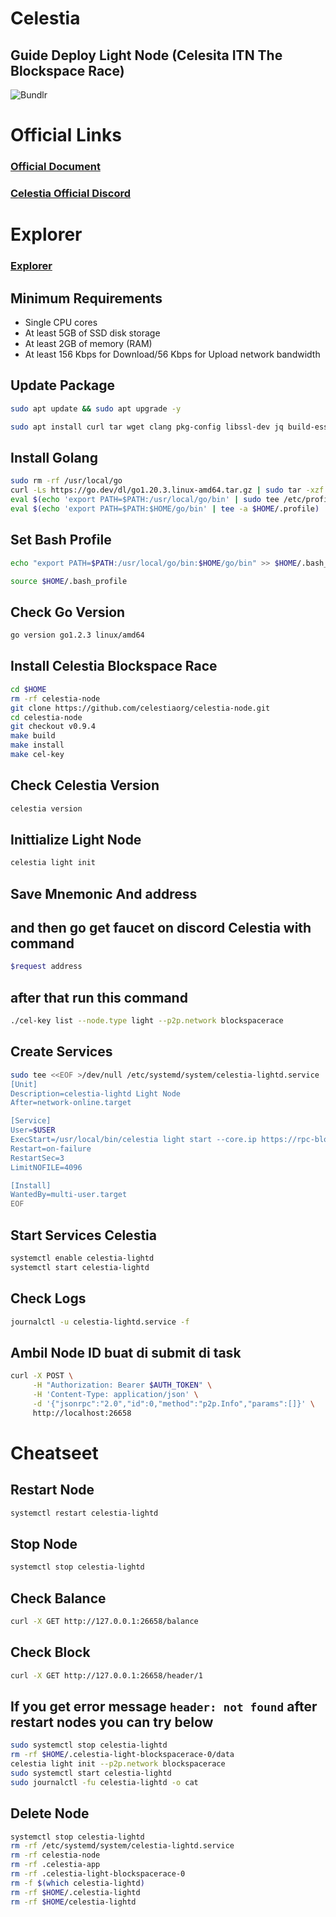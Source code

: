 # Celestia

## Guide Deploy Light Node (Celesita ITN The Blockspace Race)  


![Bundlr](https://docs.celestia.org/assets/images/blockspace_race-6e53d950ad39038465239aa7da236980.jpg)


# Official Links
### [Official Document](https://docs.celestia.org/nodes/blockspace-race/#phase-2-staging)
### [Celestia Official Discord](https://discord.gg/celestiacommunity)

# Explorer
### [Explorer](https://tiascan.com/light-nodes)

## Minimum Requirements 
- Single CPU cores
- At least 5GB of SSD disk storage
- At least 2GB of memory (RAM)
- At least 156 Kbps for Download/56 Kbps for Upload network bandwidth


## Update Package

```bash
sudo apt update && sudo apt upgrade -y

sudo apt install curl tar wget clang pkg-config libssl-dev jq build-essential git make ncdu -y
```

## Install Golang

```bash
sudo rm -rf /usr/local/go
curl -Ls https://go.dev/dl/go1.20.3.linux-amd64.tar.gz | sudo tar -xzf - -C /usr/local
eval $(echo 'export PATH=$PATH:/usr/local/go/bin' | sudo tee /etc/profile.d/golang.sh)
eval $(echo 'export PATH=$PATH:$HOME/go/bin' | tee -a $HOME/.profile)
```

## Set Bash Profile

```bash
echo "export PATH=$PATH:/usr/local/go/bin:$HOME/go/bin" >> $HOME/.bash_profile

source $HOME/.bash_profile

```

## Check Go Version

```bash
go version go1.2.3 linux/amd64
```

## Install Celestia Blockspace Race

```bash
cd $HOME
rm -rf celestia-node
git clone https://github.com/celestiaorg/celestia-node.git
cd celestia-node
git checkout v0.9.4
make build 
make install 
make cel-key
```

## Check Celestia Version

```bash
celestia version
```

## Inittialize Light Node

```bash
celestia light init
```

## Save Mnemonic And address
## and then go get faucet on discord Celestia with command
```bash
$request address
```

## after that run this command

```bash
./cel-key list --node.type light --p2p.network blockspacerace
```

## Create Services 

```bash
sudo tee <<EOF >/dev/null /etc/systemd/system/celestia-lightd.service
[Unit]
Description=celestia-lightd Light Node
After=network-online.target

[Service]
User=$USER
ExecStart=/usr/local/bin/celestia light start --core.ip https://rpc-blockspacerace.pops.one --core.rpc.port 26657 --core.grpc.port 9090 --keyring.accname my_celes_key --metrics.tls=false --metrics --metrics.endpoint otel.celestia.tools:4318 --gateway --gateway.addr localhost --gateway.port 26659 --p2p.network blockspacerace
Restart=on-failure
RestartSec=3
LimitNOFILE=4096

[Install]
WantedBy=multi-user.target
EOF
```

## Start Services Celestia

```bash
systemctl enable celestia-lightd
systemctl start celestia-lightd
```

## Check Logs

```bash
journalctl -u celestia-lightd.service -f
```


## Ambil Node ID buat di submit di task

```bash
curl -X POST \
     -H "Authorization: Bearer $AUTH_TOKEN" \
     -H 'Content-Type: application/json' \
     -d '{"jsonrpc":"2.0","id":0,"method":"p2p.Info","params":[]}' \
     http://localhost:26658
```

# Cheatseet

## Restart Node

```bash
systemctl restart celestia-lightd
```

## Stop Node

```bash
systemctl stop celestia-lightd
```

## Check Balance

```bash
curl -X GET http://127.0.0.1:26658/balance

```

## Check Block

```bash
curl -X GET http://127.0.0.1:26658/header/1
```

## If you get error message `header: not found` after restart nodes you can try below 


```bash
sudo systemctl stop celestia-lightd
rm -rf $HOME/.celestia-light-blockspacerace-0/data
celestia light init --p2p.network blockspacerace
sudo systemctl start celestia-lightd
sudo journalctl -fu celestia-lightd -o cat
```

## Delete Node
```bash
systemctl stop celestia-lightd
rm -rf /etc/systemd/system/celestia-lightd.service
rm -rf celestia-node
rm -rf .celestia-app
rm -rf .celestia-light-blockspacerace-0
rm -f $(which celestia-lightd)
rm -rf $HOME/.celestia-lightd
rm -rf $HOME/celestia-lightd
```
